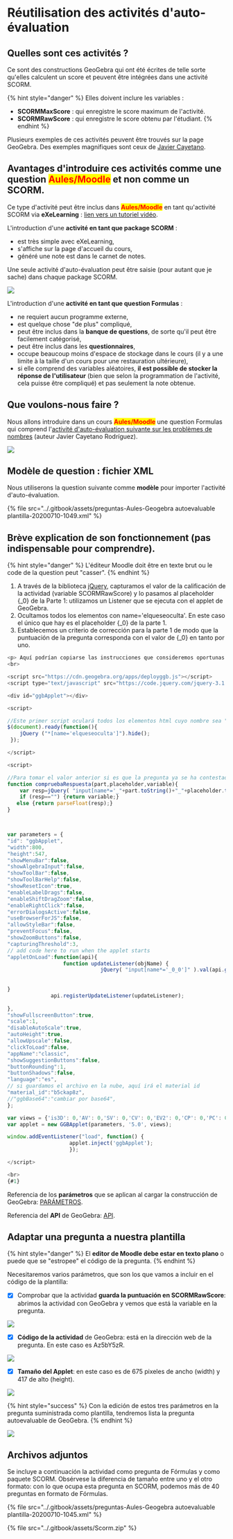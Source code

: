 # Réutilisation des activités d'auto-évaluation

## Quelles sont ces activités ?

Ce sont des constructions GeoGebra qui ont été écrites de telle sorte qu'elles calculent un score et peuvent être intégrées dans une activité SCORM.

{% hint style="danger" %}
Elles doivent inclure les variables :

* **SCORMMaxScore** : qui enregistre le score maximum de l'activité.
* **SCORMRawScore** : qui enregistre le score obtenu par l'étudiant.
{% endhint %}

Plusieurs exemples de ces activités peuvent être trouvés sur la page GeoGebra. Des exemples magnifiques sont ceux de [Javier Cayetano](https://www.geogebra.org/u/javier+cayetano).

## Avantages d'introduire ces activités comme une question <mark style="color:red;">Aules/Moodle</mark> et non comme un SCORM.

Ce type d'activité peut être inclus dans <mark style="color:red;">**Aules/Moodle**</mark> en tant qu'activité SCORM via **eXeLearning** : [lien vers un tutoriel vidéo](https://www.youtube.com/watch?v=1F9pFOCnZAY).

L'introduction d'une **activité en tant que package SCORM** :

* est très simple avec eXeLearning,
* s'affiche sur la page d'accueil du cours,
* généré une note est dans le carnet de notes.

Une seule activité d'auto-évaluation peut être saisie (pour autant que je sache) dans chaque package SCORM.

![](<../.gitbook/assets/image (47).png>)

L'introduction d'une **activité en tant que question Formulas** :

* ne requiert aucun programme externe,
* est quelque chose "de plus" compliqué,
* peut être inclus dans la **banque de questions**, de sorte qu'il peut être facilement catégorisé,
* peut être inclus dans les **questionnaires**,
* occupe beaucoup moins d'espace de stockage dans le cours (il y a une limite à la taille d'un cours pour une restauration ultérieure),
* si elle comprend des variables aléatoires, **il est possible de stocker la réponse de l'utilisateur** (bien que selon la programmation de l'activité, cela puisse être compliqué) et pas seulement la note obtenue.

## Que voulons-nous faire ?

Nous allons introduire dans un cours <mark style="color:red;">**Aules/Moodle**</mark> une question Formulas qui comprend l'[activité d'auto-évaluation suivante sur les problèmes de nombres](https://www.geogebra.org/m/Az5bY5zR) (auteur Javier Cayetano Rodríguez).

![](<../.gitbook/assets/image (80).png>)

## Modèle de question : fichier XML

Nous utiliserons la question suivante comme **modèle** pour importer l'activité d'auto-évaluation.

{% file src="../.gitbook/assets/preguntas-Aules-Geogebra autoevaluable plantilla-20200710-1049.xml" %}

## Brève explication de son fonctionnement (pas indispensable pour comprendre).

{% hint style="danger" %}
L'éditeur Moodle doit être en texte brut ou le code de la question peut "casser".
{% endhint %}

1. A través de la biblioteca [jQuery](https://jquery.com/), capturamos el valor de la calificación de la actividad (variable SCORMRawScore) y lo pasamos al placeholder {\_0} de la Parte 1: utilizamos un Listener que se ejecuta con el applet de GeoGebra.
2. Ocultamos todos los elementos con name='elqueseoculta'. En este caso el único que hay es el placeholder {\_0} de la parte 1.
3. Establecemos un criterio de corrección para la parte 1 de modo que la puntuación de la pregunta corresponda con el valor de {\_0} en tanto por uno.

```javascript
<p> Aquí podrían copiarse las instrucciones que consideremos oportunas.</p>
<br>

<script src="https://cdn.geogebra.org/apps/deployggb.js"></script>
<script type="text/javascript" src="https://code.jquery.com/jquery-3.1.0.min.js"></script>

<div id="ggbApplet"></div>

<script>

//Este primer script oculará todos los elementos html cuyo nombre sea "elquesoculta"
$(document).ready(function(){
    jQuery ("*[name='elqueseoculta']").hide();
 });

</script>

<script>

//Para tomar el valor anterior si es que la pregunta ya se ha contestado, no se usa en esta pregunta
function compruebaRespuesta(part,placeholder,variable){
    var resp=jQuery( "input[name*='_"+part.toString()+"_"+placeholder.toString()+"']" ).val();
    if (resp=="") {return variable;}
   else {return parseFloat(resp);}
}



var parameters = {
"id": "ggbApplet",
"width":800,
"height":547,
"showMenuBar":false,
"showAlgebraInput":false,
"showToolBar":false,
"showToolBarHelp":false,
"showResetIcon":true,
"enableLabelDrags":false,
"enableShiftDragZoom":false,
"enableRightClick":false,
"errorDialogsActive":false,
"useBrowserForJS":false,
"allowStyleBar":false,
"preventFocus":false,
"showZoomButtons":false,
"capturingThreshold":3,
// add code here to run when the applet starts
"appletOnLoad":function(api){
                  function updateListener(objName) {                                     
                              jQuery( "input[name*='_0_0']" ).val(api.getValue('SCORMRawScore'));
                              
                                                                
}
              api.registerUpdateListener(updateListener);
            
},
"showFullscreenButton":true,
"scale":1,
"disableAutoScale":true,
"autoHeight":true,
"allowUpscale":false,
"clickToLoad":false,
"appName":"classic",
"showSuggestionButtons":false,
"buttonRounding":1,
"buttonShadows":false,
"language":"es",
// si guardamos el archivo en la nube, aquí irá el material id
"material_id":"b5ckap8z",
//"ggbBase64":"cambiar por base64",
};

var views = {'is3D': 0,'AV': 0,'SV': 0,'CV': 0,'EV2': 0,'CP': 0,'PC': 0,'DA': 0,'FI': 0,'macro': 0};
var applet = new GGBApplet(parameters, '5.0', views);

window.addEventListener("load", function() {
                    applet.inject('ggbApplet');
                    });

</script>

<br>
{#1}
```

Referencia de los **parámetros** que se aplican al cargar la construcción de GeoGebra: [PARÁMETROS](https://wiki.geogebra.org/en/Reference:GeoGebra\_App\_Parameters).

Referencia del **API** de GeoGebra: [API](https://wiki.geogebra.org/en/Reference:GeoGebra\_Apps\_API).

## Adaptar una pregunta a nuestra plantilla

{% hint style="danger" %}
El **editor de Moodle debe estar en texto plano** o puede que se "estropee" el código de la pregunta.
{% endhint %}

Necesitaremos varios parámetros, que son los que vamos a incluir en el código de la plantilla:

* [x] Comprobar que la actividad **guarda la puntuación en SCORMRawScore**: abrimos la actividad con GeoGebra y vemos que está la variable en la pregunta.

![](../.gitbook/assets/verSCORMRawScore.gif)

* [x] **Código de la actividad** de GeoGebra: está en la dirección web de la pregunta. En este caso es Az5bY5zR.

![](<../.gitbook/assets/image (50).png>)

* [x] **Tamaño del Applet**: en este caso es de 675 pixeles de ancho (width) y 417 de alto (height).

![](../.gitbook/assets/tamaño.gif)

{% hint style="success" %}
Con la edición de estos tres parámetros en la pregunta suministrada como plantilla, tendremos lista la pregunta autoevaluable de GeoGebra.
{% endhint %}

![](../.gitbook/assets/edicion.gif)

## Archivos adjuntos

Se incluye a continuación la actividad como pregunta de Fórmulas y como paquete SCORM. Obsérvese la diferencia de tamaño entre uno y el otro formato: con lo que ocupa esta pregunta en SCORM, podemos más de 40 preguntas en formato de Fórmulas.

{% file src="../.gitbook/assets/preguntas-Aules-Geogebra autoevaluable plantilla-20200710-1045.xml" %}

{% file src="../.gitbook/assets/Scorm.zip" %}
